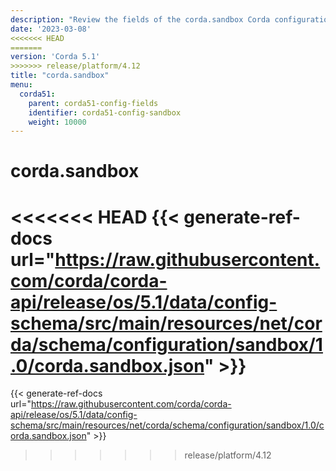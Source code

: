 ```yaml
---
description: "Review the fields of the corda.sandbox Corda configuration section."
date: '2023-03-08'
<<<<<<< HEAD
=======
version: 'Corda 5.1'
>>>>>>> release/platform/4.12
title: "corda.sandbox"
menu:
  corda51:
    parent: corda51-config-fields
    identifier: corda51-config-sandbox
    weight: 10000
---
```

# corda.sandbox

<<<<<<< HEAD
{{< generate-ref-docs url="https://raw.githubusercontent.com/corda/corda-api/release/os/5.1/data/config-schema/src/main/resources/net/corda/schema/configuration/sandbox/1.0/corda.sandbox.json" >}}
=======
{{< generate-ref-docs url="https://raw.githubusercontent.com/corda/corda-api/release/os/5.1/data/config-schema/src/main/resources/net/corda/schema/configuration/sandbox/1.0/corda.sandbox.json" >}}
>>>>>>> release/platform/4.12
